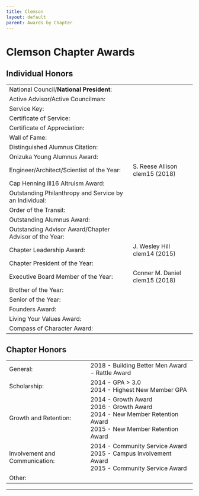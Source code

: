 ```yaml
---
title: Clemson
layout: default
parent: Awards by Chapter
---
```


<link rel="stylesheet" href="{{ '/assets/css/by_chapter.css' | relative_url }}">

# Clemson Chapter Awards

## Individual Honors

<table>
<tbody>
<tr>
<td>National Council/<b>National President</b>:</td>
<td>
</td></tr>

<tr>
<td>Active Advisor/Active Councilman:</td>
<td>
</td></tr>

<tr>
<td>Service Key:</td>
<td>
</td></tr>

<tr>
<td>Certificate of Service:</td>
<td>
</td></tr>

<tr>
<td>Certificate of Appreciation:</td>
<td>
</td></tr>

<tr>
<td>Wall of Fame:</td>
<td>
</td></tr>

<tr>
<td>Distinguished Alumnus Citation:</td>
<td>
</td></tr>

<tr>
<td>Onizuka Young Alumnus Award:</td>
<td>
</td></tr>

<tr>
<td>Engineer/Architect/Scientist of the Year:</td>
<td>S. Reese Allison clem15 (2018)
</td></tr>

<tr>
<td>Cap Henning ill16 Altruism Award:</td>
<td>
</td></tr>

<tr>
<td>Outstanding Philanthropy and Service by an Individual:</td>
<td>
</td></tr>

<tr>
<td>Order of the Transit:</td>
<td>
</td></tr>

<tr>
<td>Outstanding Alumnus Award:</td>
<td>
</td></tr>

<tr>
<td>Outstanding Advisor Award/Chapter Advisor of the Year:</td>
<td>
</td></tr>

<tr>
<td>Chapter Leadership Award:</td>
<td>J. Wesley Hill clem14 (2015)
</td></tr>

<tr>
<td>Chapter President of the Year:</td>
<td>
</td></tr>

<tr>
<td>Executive Board Member of the Year:</td>
<td>Conner M. Daniel clem15 (2018)
</td></tr>

<tr>
<td>Brother of the Year:</td>
<td>
</td></tr>

<tr>
<td>Senior of the Year:</td>
<td>
</td></tr>

<tr>
<td>Founders Award:</td>
<td>
</td></tr>

<tr>
<td>Living Your Values Award:</td>
<td>
</td></tr>

<tr>
<td>Compass of Character Award:</td>
<td>
</td></tr>

</tbody>
</table>

## Chapter Honors

<table>
<tbody>
<tr>
<td>General:</td>
<td>2018 - Building Better Men Award - Rattle Award
</td></tr>

<tr>
<td>Scholarship:</td>
<td>2014 - GPA > 3.0
<br>2014 - Highest New Member GPA
</td></tr>

<tr>
<td>Growth and Retention:</td>
<td>2014 - Growth Award
<br>2016 - Growth Award
<br>2014 - New Member Retention Award
<br>2015 - New Member Retention Award
</td></tr>

<tr>
<td>Involvement and Communication:</td>
<td>2014 - Community Service Award
<br>2015 - Campus Involvement Award
<br>2015 - Community Service Award
</td></tr>

<tr>
<td>Other:</td>
<td>
</td></tr>

</tbody>
</table>

---
